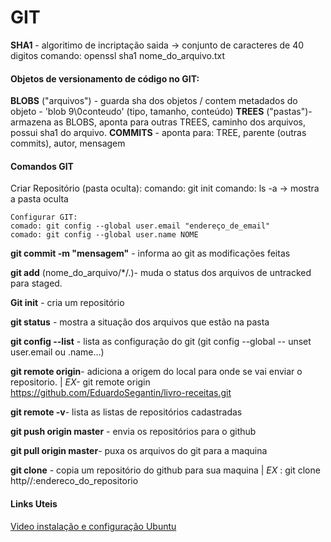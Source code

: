 # GIT

**SHA1** - algoritimo de incriptação
	saida -> conjunto de caracteres de 40 digitos
	comando: openssl sha1 nome_do_arquivo.txt

#### Objetos de versionamento de código no GIT:

**BLOBS** ("arquivos") - guarda sha dos objetos / contem metadados do objeto - 'blob 9\0conteudo' (tipo, tamanho, conteúdo)
**TREES** ("pastas")- armazena as BLOBS, aponta para outras TREES, caminho dos arquivos, possui sha1 do arquivo.
**COMMITS** - aponta para: TREE, parente (outras commits), autor, mensagem



#### Comandos GIT

Criar Repositório (pasta oculta):
​comando: git init
​comando: ls -a -> mostra a pasta oculta

	Configurar GIT: 
	comado: git config --global user.email "endereço_de_email"
	comado: git config --global user.name NOME



**git commit -m "mensagem"** - informa ao git as modificações feitas

**git add** (nome_do_arquivo/*/.)- muda o status dos arquivos de untracked para staged.

**Git init** - cria um repositório 

**git status** - mostra a situação dos arquivos que estão na pasta

**git config --list** - lista as configuração do git (git config --global -- unset user.email ou .name...)

**git remote origin**- adiciona a origem do local para onde se vai enviar o repositorio. | *EX-* git remote origin https://github.com/EduardoSegantin/livro-receitas.git

**git remote -v**- lista as listas de repositórios cadastradas

**git push origin master** - envia os repositórios para o github

**git pull origin master**- puxa os arquivos do git para a maquina

**git  clone** - copia um repositório do github para sua maquina | *EX* : git clone http//:endereco_do_repositorio  



#### Links Uteis

[Video instalação e configuração Ubuntu](https://www.youtube.com/watch?v=ZMgLZUYd8Cw&t=7s&ab_channel=ProgrammingKnowledge)


